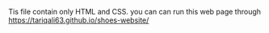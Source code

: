 Tis file contain only HTML and CSS.
you can can run this web page through https://tariqali63.github.io/shoes-website/
